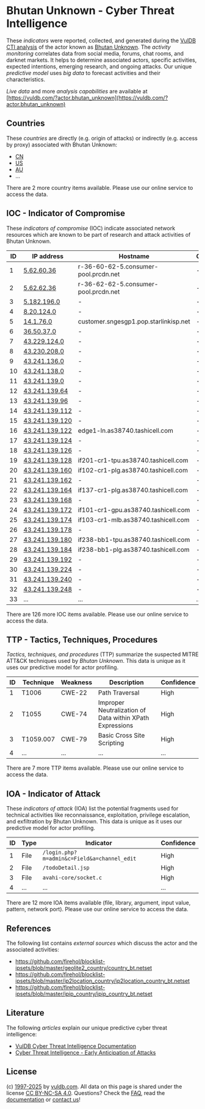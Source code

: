 # Bhutan Unknown - Cyber Threat Intelligence

These _indicators_ were reported, collected, and generated during the [VulDB CTI analysis](https://vuldb.com/?kb.cti) of the actor known as [Bhutan Unknown](https://vuldb.com/?actor.bhutan_unknown). The _activity monitoring_ correlates data from social media, forums, chat rooms, and darknet markets. It helps to determine associated actors, specific activities, expected intentions, emerging research, and ongoing attacks. Our unique _predictive model_ uses _big data_ to forecast activities and their characteristics.

_Live data_ and more _analysis capabilities_ are available at [https://vuldb.com/?actor.bhutan_unknown](https://vuldb.com/?actor.bhutan_unknown)

## Countries

These _countries_ are directly (e.g. origin of attacks) or indirectly (e.g. access by proxy) associated with Bhutan Unknown:

* [CN](https://vuldb.com/?country.cn)
* [US](https://vuldb.com/?country.us)
* [AU](https://vuldb.com/?country.au)
* ...

There are 2 more country items available. Please use our online service to access the data.

## IOC - Indicator of Compromise

These _indicators of compromise_ (IOC) indicate associated network resources which are known to be part of research and attack activities of Bhutan Unknown.

ID | IP address | Hostname | Campaign | Confidence
-- | ---------- | -------- | -------- | ----------
1 | [5.62.60.36](https://vuldb.com/?ip.5.62.60.36) | r-36-60-62-5.consumer-pool.prcdn.net | - | High
2 | [5.62.62.36](https://vuldb.com/?ip.5.62.62.36) | r-36-62-62-5.consumer-pool.prcdn.net | - | High
3 | [5.182.196.0](https://vuldb.com/?ip.5.182.196.0) | - | - | High
4 | [8.20.124.0](https://vuldb.com/?ip.8.20.124.0) | - | - | High
5 | [14.1.76.0](https://vuldb.com/?ip.14.1.76.0) | customer.sngesgp1.pop.starlinkisp.net | - | High
6 | [36.50.37.0](https://vuldb.com/?ip.36.50.37.0) | - | - | High
7 | [43.229.124.0](https://vuldb.com/?ip.43.229.124.0) | - | - | High
8 | [43.230.208.0](https://vuldb.com/?ip.43.230.208.0) | - | - | High
9 | [43.241.136.0](https://vuldb.com/?ip.43.241.136.0) | - | - | High
10 | [43.241.138.0](https://vuldb.com/?ip.43.241.138.0) | - | - | High
11 | [43.241.139.0](https://vuldb.com/?ip.43.241.139.0) | - | - | High
12 | [43.241.139.64](https://vuldb.com/?ip.43.241.139.64) | - | - | High
13 | [43.241.139.96](https://vuldb.com/?ip.43.241.139.96) | - | - | High
14 | [43.241.139.112](https://vuldb.com/?ip.43.241.139.112) | - | - | High
15 | [43.241.139.120](https://vuldb.com/?ip.43.241.139.120) | - | - | High
16 | [43.241.139.122](https://vuldb.com/?ip.43.241.139.122) | edge1-ln.as38740.tashicell.com | - | High
17 | [43.241.139.124](https://vuldb.com/?ip.43.241.139.124) | - | - | High
18 | [43.241.139.126](https://vuldb.com/?ip.43.241.139.126) | - | - | High
19 | [43.241.139.128](https://vuldb.com/?ip.43.241.139.128) | if201-cr1-tpu.as38740.tashicell.com | - | High
20 | [43.241.139.160](https://vuldb.com/?ip.43.241.139.160) | if102-cr1-plg.as38740.tashicell.com | - | High
21 | [43.241.139.162](https://vuldb.com/?ip.43.241.139.162) | - | - | High
22 | [43.241.139.164](https://vuldb.com/?ip.43.241.139.164) | if137-cr1-plg.as38740.tashicell.com | - | High
23 | [43.241.139.168](https://vuldb.com/?ip.43.241.139.168) | - | - | High
24 | [43.241.139.172](https://vuldb.com/?ip.43.241.139.172) | if101-cr1-gpu.as38740.tashicell.com | - | High
25 | [43.241.139.174](https://vuldb.com/?ip.43.241.139.174) | if103-cr1-mlb.as38740.tashicell.com | - | High
26 | [43.241.139.178](https://vuldb.com/?ip.43.241.139.178) | - | - | High
27 | [43.241.139.180](https://vuldb.com/?ip.43.241.139.180) | if238-bb1-tpu.as38740.tashicell.com | - | High
28 | [43.241.139.184](https://vuldb.com/?ip.43.241.139.184) | if238-bb1-plg.as38740.tashicell.com | - | High
29 | [43.241.139.192](https://vuldb.com/?ip.43.241.139.192) | - | - | High
30 | [43.241.139.224](https://vuldb.com/?ip.43.241.139.224) | - | - | High
31 | [43.241.139.240](https://vuldb.com/?ip.43.241.139.240) | - | - | High
32 | [43.241.139.248](https://vuldb.com/?ip.43.241.139.248) | - | - | High
33 | ... | ... | ... | ...

There are 126 more IOC items available. Please use our online service to access the data.

## TTP - Tactics, Techniques, Procedures

_Tactics, techniques, and procedures_ (TTP) summarize the suspected MITRE ATT&CK techniques used by _Bhutan Unknown_. This data is unique as it uses our predictive model for actor profiling.

ID | Technique | Weakness | Description | Confidence
-- | --------- | -------- | ----------- | ----------
1 | T1006 | CWE-22 | Path Traversal | High
2 | T1055 | CWE-74 | Improper Neutralization of Data within XPath Expressions | High
3 | T1059.007 | CWE-79 | Basic Cross Site Scripting | High
4 | ... | ... | ... | ...

There are 7 more TTP items available. Please use our online service to access the data.

## IOA - Indicator of Attack

These _indicators of attack_ (IOA) list the potential fragments used for technical activities like reconnaissance, exploitation, privilege escalation, and exfiltration by Bhutan Unknown. This data is unique as it uses our predictive model for actor profiling.

ID | Type | Indicator | Confidence
-- | ---- | --------- | ----------
1 | File | `/login.php?m=admin&c=Field&a=channel_edit` | High
2 | File | `/todoDetail.jsp` | High
3 | File | `avahi-core/socket.c` | High
4 | ... | ... | ...

There are 12 more IOA items available (file, library, argument, input value, pattern, network port). Please use our online service to access the data.

## References

The following list contains _external sources_ which discuss the actor and the associated activities:

* https://github.com/firehol/blocklist-ipsets/blob/master/geolite2_country/country_bt.netset
* https://github.com/firehol/blocklist-ipsets/blob/master/ip2location_country/ip2location_country_bt.netset
* https://github.com/firehol/blocklist-ipsets/blob/master/ipip_country/ipip_country_bt.netset

## Literature

The following _articles_ explain our unique predictive cyber threat intelligence:

* [VulDB Cyber Threat Intelligence Documentation](https://vuldb.com/?kb.cti)
* [Cyber Threat Intelligence - Early Anticipation of Attacks](https://www.scip.ch/en/?labs.20201022)

## License

(c) [1997-2025](https://vuldb.com/?kb.changelog) by [vuldb.com](https://vuldb.com/?kb.about). All data on this page is shared under the license [CC BY-NC-SA 4.0](https://creativecommons.org/licenses/by-nc-sa/4.0/). Questions? Check the [FAQ](https://vuldb.com/?kb.faq), read the [documentation](https://vuldb.com/?kb) or [contact us](https://vuldb.com/?contact)!
